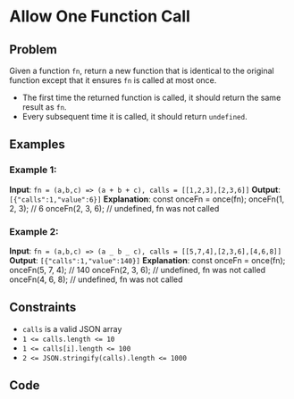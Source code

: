 # Allow One Function Call

## Problem

Given a function `fn`, return a new function that is identical to the original function except that it ensures `fn` is called at most once.

- The first time the returned function is called, it should return the same result as `fn`.
- Every subsequent time it is called, it should return `undefined`.

## Examples

### Example 1:

**Input**: `fn = (a,b,c) => (a + b + c), calls = [[1,2,3],[2,3,6]]`
**Output**: `[{"calls":1,"value":6}]`
**Explanation**:
const onceFn = once(fn);
onceFn(1, 2, 3); // 6
onceFn(2, 3, 6); // undefined, fn was not called

### Example 2:

**Input**: `fn = (a,b,c) => (a _ b _ c), calls = [[5,7,4],[2,3,6],[4,6,8]]`
**Output**: `[{"calls":1,"value":140}]`
**Explanation**:
const onceFn = once(fn);
onceFn(5, 7, 4); // 140
onceFn(2, 3, 6); // undefined, fn was not called
onceFn(4, 6, 8); // undefined, fn was not called

## Constraints

- `calls` is a valid JSON array
- `1 <= calls.length <= 10`
- `1 <= calls[i].length <= 100`
- `2 <= JSON.stringify(calls).length <= 1000`

## Code

```

```
